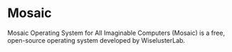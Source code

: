 # Mosaic
Mosaic Operating System for All Imaginable Computers (Mosaic) is a free, open-source operating system developed by WiselusterLab.
